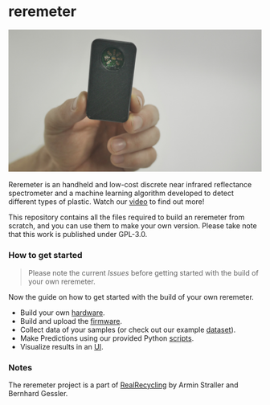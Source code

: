 # reremeter

![Picture of reremeter](images/handheld_plastic_type_sensor_reremeter.jpeg)

Reremeter is an handheld and low-cost discrete near infrared reflectance spectrometer and a machine learning algorithm developed to detect different types of plastic. Watch our [video](https://www.youtube.com/watch?v=hrVgNUm2_Jo) to find out more!

This repository contains all the files required to build an reremeter from scratch, and you can use them to make your own version. Please take note that this work is published under GPL-3.0. 

### How to get started
> Please note the current *Issues* before getting started with the build of your own reremeter.

Now the guide on how to get started with the build of your own reremeter.
- Build your own [hardware](./hardware).
- Build and upload the [firmware](./firmware).
- Collect data of your samples (or check out our example [dataset](./data)).
- Make Predictions using our provided Python [scripts](./software).
- Visualize results in an [UI](./webapp).

### Notes
The reremeter project is a part of [RealRecycling](https://re-re.org) by Armin Straller and Bernhard Gessler. 

